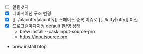 - [ ] 알림뱃지
- [X] 네비게이션 구조 변경
- [X] [[../alacritty|alacritty]] 스페이스 중복 이슈로 [[../kitty|kitty]] 이전
- [X] 프로그램마다지정 default 한/영 상태
  - brew install --cask input-source-pro
  + https://inputsource.pro
- brew install btop
